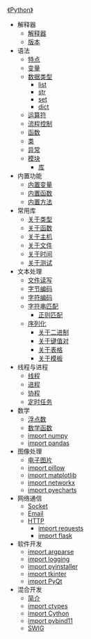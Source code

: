[《Python》](index.md)

- 解释器
  - [解释器](解释器/解释器.md)
  - [版本](解释器/版本.md)
- 语法
  - [特点](语法/特点.md)
  - [变量](语法/变量.md)
  - [数据类型](语法/数据类型/数据类型.md)
    - [list](语法/数据类型/list.md)
    - [str](语法/数据类型/str.md)
    - [set](语法/数据类型/set.md)
    - [dict](语法/数据类型/dict.md)
  - [运算符](语法/运算符.md)
  - [流程控制](语法/流程控制.md)
  - [函数](语法/函数.md)
  - [类](语法/类.md)
  - [异常](语法/异常.md)
  - [模块](语法/模块/模块.md)
    - [库](语法/模块/库.md)
- 内置功能
  - [内置变量](内置功能/内置变量.md)
  - [内置函数](内置功能/内置函数.md)
  - [内置方法](内置功能/内置方法.md)
- 常用库
  - [关于类型](常用库/关于类型.md)
  - [关于函数](常用库/关于函数.md)
  - [关于主机](常用库/关于主机.md)
  - [关于文件](常用库/关于文件.md)
  - [关于时间](常用库/关于时间.md)
  - [关于测试](常用库/关于测试.md)
- 文本处理
  - [文件读写](文本处理/文件读写.md)
  - [字节编码](文本处理/字节编码.md)
  - [字符编码](文本处理/字符编码.md)
  - [字符串匹配](文本处理/字符串匹配/字符串匹配.md)
    - [正则匹配](文本处理/字符串匹配/正则匹配.md)
  - [序列化](文本处理/序列化/序列化.md)
    - [关于二进制](文本处理/序列化/关于二进制.md)
    - [关于键值对](文本处理/序列化/关于键值对.md)
    - [关于表格](文本处理/序列化/关于表格.md)
    - [关于模板](文本处理/序列化/关于模板.md)
- 线程与进程
  - [线程](线程与进程/线程.md)
  - [进程](线程与进程/进程.md)
  - [协程](线程与进程/协程.md)
  - [定时任务](线程与进程/定时任务.md)
- 数学
  - [浮点数](数学/浮点数.md)
  - [数学函数](数学/数学函数.md)
  - [import numpy](数学/numpy.md)
  - [import pandas](数学/pandas.md)
- 图像处理
  - [电子图片](图像处理/电子图片.md)
  - [import pillow](图像处理/Pillow.md)
  - [import matplotlib](图像处理/Matplotlib.md)
  - [import networkx](图像处理/NetworkX.md)
  - [import pyecharts](图像处理/pyecharts.md)
- 网络通信
  - [Socket](网络通信/Socket.md)
  - [Email](网络通信/Email.md)
  - [HTTP](网络通信/http/http.md)
    - [import requests](网络通信/http/requests.md)
    - [import flask](网络通信/http/flask.md)
- 软件开发
  - [import argparse](软件开发/argparse.md)
  - [import logging](软件开发/logging.md)
  - [import pyinstaller](软件开发/pyinstaller.md)
  - [import tkinter](软件开发/tkinter.md)
  - [import PyQt](软件开发/pyqt.md)
- 混合开发
  - [简介](混合开发/简介.md)
  - [import ctypes](混合开发/ctypes.md)
  - [import Cython](混合开发/Cython.md)
  - [import pybind11](混合开发/pybind11.md)
  - [SWIG](混合开发/SWIG.md)
